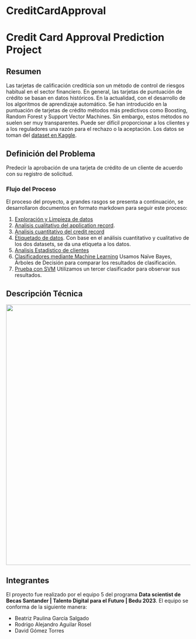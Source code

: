 # CreditCardApproval
# Credit Card Approval Prediction Project

## Resumen

Las tarjetas de calificación crediticia son un método de control de riesgos habitual en el sector financiero. En general, las tarjetas de puntuación de crédito se basan en datos históricos. En la actualidad, con el desarrollo de los algoritmos de aprendizaje automático. Se han introducido en la puntuación de tarjetas de crédito métodos más predictivos como Boosting, Random Forest y Support Vector Machines. Sin embargo, estos métodos no suelen ser muy transparentes. Puede ser difícil proporcionar a los clientes y a los reguladores una razón para el rechazo o la aceptación. Los datos se toman del [dataset en Kaggle](https://www.kaggle.com/datasets/rikdifos/credit-card-approval-prediction).


## Definición del Problema

Predecir la aprobación de una tarjeta de crédito de un cliente de acuerdo con su registro de solicitud.

### Flujo del Proceso
El proceso del proyecto, a grandes rasgos se presenta a continuación, se desarrollaron documentos en formato markdown para seguir este proceso:

1. [Exploración y Limpieza de datos](./src/1_Exploracion_Limpieza.ipynb)
2. [Analisis cualitativo del application record](./src/2_Analisis_application_record.ipynb). 
3. [Analisis cuantitativo del credit record](src/3_Analisis_credit_record.ipynb)
4. [Etiquetado de datos](./src/4_Etiquetado.ipynb). Con base en el análisis cuantitativo y cualitativo de los dos datasets, se da una etiqueta a los datos.
5. [Analisis Estadistico de clientes](./src/5_Analisis_Estadistico_Clientes.ipynb)
6. [Clasificadores mediante Machine Learning](./src/6_Machine_Learning_Clasificadores.ipynb) Usamos Naïve Bayes, Árboles de Decisión para comparar los resultados de clasificación.
7. [Prueba con SVM](./src/7_Machine_Learning_Prueba_SVM_RBF.ipynb) Utilizamos un tercer clasificador para observar sus resultados.

## Descripción Técnica


<p align="center">
<img src="./docs/img/Hiper_vs_RGB.png" width="713">
</p>




## Integrantes

El proyecto fue realizado por el equipo 5 del programa **Data scientist de Becas Santander | Talento Digital para el Futuro | Bedu 2023**.
El equipo se conforma de la siguiente manera:

* Beatriz Paulina García Salgado
* Rodrigo Alejandro Aguilar Rosel
* David Gómez Torres
